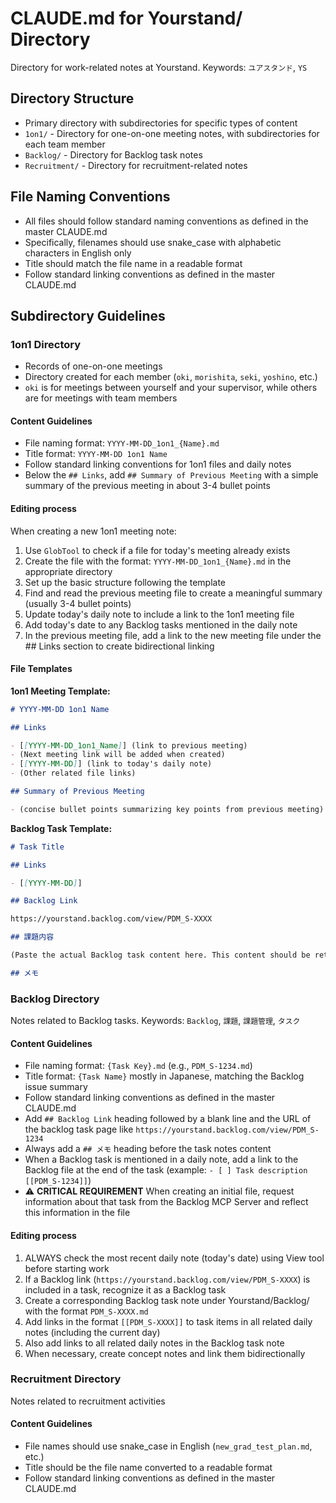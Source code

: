 # CLAUDE.md for Yourstand/ Directory

Directory for work-related notes at Yourstand. Keywords: `ユアスタンド`, `YS`

## Directory Structure

- Primary directory with subdirectories for specific types of content
- `1on1/` - Directory for one-on-one meeting notes, with subdirectories for each team member
- `Backlog/` - Directory for Backlog task notes
- `Recruitment/` - Directory for recruitment-related notes

## File Naming Conventions

- All files should follow standard naming conventions as defined in the master CLAUDE.md
- Specifically, filenames should use snake_case with alphabetic characters in English only
- Title should match the file name in a readable format
- Follow standard linking conventions as defined in the master CLAUDE.md

## Subdirectory Guidelines

### 1on1 Directory

- Records of one-on-one meetings
- Directory created for each member (`oki`, `morishita`, `seki`, `yoshino`, etc.)
- `oki` is for meetings between yourself and your supervisor, while others are for meetings with team members

#### Content Guidelines

- File naming format: `YYYY-MM-DD_1on1_{Name}.md`
- Title format: `YYYY-MM-DD 1on1 Name`
- Follow standard linking conventions for 1on1 files and daily notes
- Below the `## Links`, add `## Summary of Previous Meeting` with a simple summary of the previous meeting in about 3-4 bullet points

#### Editing process

When creating a new 1on1 meeting note:

1. Use `GlobTool` to check if a file for today's meeting already exists
2. Create the file with the format: `YYYY-MM-DD_1on1_{Name}.md` in the appropriate directory
3. Set up the basic structure following the template
4. Find and read the previous meeting file to create a meaningful summary (usually 3-4 bullet points)
5. Update today's daily note to include a link to the 1on1 meeting file
6. Add today's date to any Backlog tasks mentioned in the daily note
7. In the previous meeting file, add a link to the new meeting file under the ## Links section to create bidirectional linking

#### File Templates

**1on1 Meeting Template:**

```markdown
# YYYY-MM-DD 1on1 Name

## Links

- [[YYYY-MM-DD_1on1_Name]] (link to previous meeting)
- (Next meeting link will be added when created)
- [[YYYY-MM-DD]] (link to today's daily note)
- (Other related file links)

## Summary of Previous Meeting

- (concise bullet points summarizing key points from previous meeting)
```

**Backlog Task Template:**

```markdown
# Task Title

## Links

- [[YYYY-MM-DD]]

## Backlog Link

https://yourstand.backlog.com/view/PDM_S-XXXX

## 課題内容

(Paste the actual Backlog task content here. This content should be retrieved (and summarized if needed) from Backlog. Surround the content with code blocks above and below)

## メモ
```

### Backlog Directory

Notes related to Backlog tasks. Keywords: `Backlog`, `課題`, `課題管理`, `タスク`

#### Content Guidelines

- File naming format: `{Task Key}.md` (e.g., `PDM_S-1234.md`)
- Title format: `{Task Name}` mostly in Japanese, matching the Backlog issue summary
- Follow standard linking conventions as defined in the master CLAUDE.md
- Add `## Backlog Link` heading followed by a blank line and the URL of the backlog task page like `https://yourstand.backlog.com/view/PDM_S-1234`
- Always add a `## メモ` heading before the task notes content
- When a Backlog task is mentioned in a daily note, add a link to the Backlog file at the end of the task (example: `- [ ] Task description [[PDM_S-1234]]`)
- ⚠️ **CRITICAL REQUIREMENT** When creating an initial file, request information about that task from the Backlog MCP Server and reflect this information in the file

#### Editing process

1. ALWAYS check the most recent daily note (today's date) using View tool before starting work
2. If a Backlog link (`https://yourstand.backlog.com/view/PDM_S-XXXX`) is included in a task, recognize it as a Backlog task
3. Create a corresponding Backlog task note under Yourstand/Backlog/ with the format `PDM_S-XXXX.md`
4. Add links in the format `[[PDM_S-XXXX]]` to task items in all related daily notes (including the current day)
5. Also add links to all related daily notes in the Backlog task note
6. When necessary, create concept notes and link them bidirectionally

### Recruitment Directory

Notes related to recruitment activities

#### Content Guidelines

- File names should use snake_case in English (`new_grad_test_plan.md`, etc.)
- Title should be the file name converted to a readable format
- Follow standard linking conventions as defined in the master CLAUDE.md
